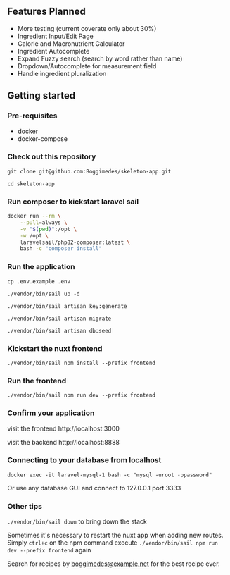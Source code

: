 ## Features Planned
 - More testing (current coverate only about 30%)
 - Ingredient Input/Edit Page
 - Calorie and Macronutrient Calculator
 - Ingredient Autocomplete
 - Expand Fuzzy search (search by word rather than name)
 - Dropdown/Autocomplete for measurement field
 - Handle ingredient pluralization




## Getting started

### Pre-requisites
- docker
- docker-compose

### Check out this repository
`git clone git@github.com:Boggimedes/skeleton-app.git`

`cd skeleton-app`

### Run composer to kickstart laravel sail

```bash
docker run --rm \
    --pull=always \
    -v "$(pwd)":/opt \
    -w /opt \
    laravelsail/php82-composer:latest \
    bash -c "composer install"
```

### Run the application
`cp .env.example .env`

`./vendor/bin/sail up -d`

`./vendor/bin/sail artisan key:generate`

`./vendor/bin/sail artisan migrate`

`./vendor/bin/sail artisan db:seed`

### Kickstart the nuxt frontend
`./vendor/bin/sail npm install --prefix frontend`

### Run the frontend
`./vendor/bin/sail npm run dev --prefix frontend`

### Confirm your application
visit the frontend http://localhost:3000

visit the backend http://localhost:8888


### Connecting to your database from localhost
`docker exec -it laravel-mysql-1 bash -c "mysql -uroot -ppassword"`

Or use any database GUI and connect to 127.0.0.1 port 3333


### Other tips
`./vendor/bin/sail down` to bring down the stack

Sometimes it's necessary to restart the nuxt app when adding new routes. Simply `ctrl+c` on the npm command execute
`./vendor/bin/sail npm run dev --prefix frontend` again

Search for recipes by boggimedes@example.net for the best recipe ever.
